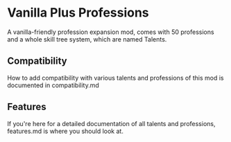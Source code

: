 # Vanilla Plus Professions
A vanilla-friendly profession expansion mod, comes with 50 professions and a whole skill tree system, which are named Talents.

## Compatibility
How to add compatibility with various talents and professions of this mod is documented in compatibility.md

## Features
If you're here for a detailed documentation of all talents and professions, features.md is where you should look at.
